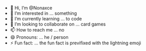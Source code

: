 - 👋 Hi, I’m @Nonaxce
- 👀 I’m interested in ... something
- 🌱 I’m currently learning ... to code
- 💞️ I’m looking to collaborate on ... card games
- 📫 How to reach me ... no
- 😄 Pronouns: ... he / person
- ⚡ Fun fact: ... the fun fact is previfixed with the lightning emoji

<!---
Nonaxce/Nonaxce is a ✨ special ✨ repository because its `README.md` (this file) appears on your GitHub profile.
You can click the Preview link to take a look at your changes.
--->
